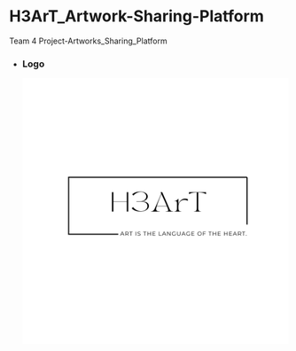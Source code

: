 # H3ArT_Artwork-Sharing-Platform
Team 4 Project-Artworks_Sharing_Platform
  - ### Logo
    ![H3ArT Logo](Source_Code/H3ArTArtwork/H3ArTArtwork/wwwroot/image/login/BlackLogo.png)
